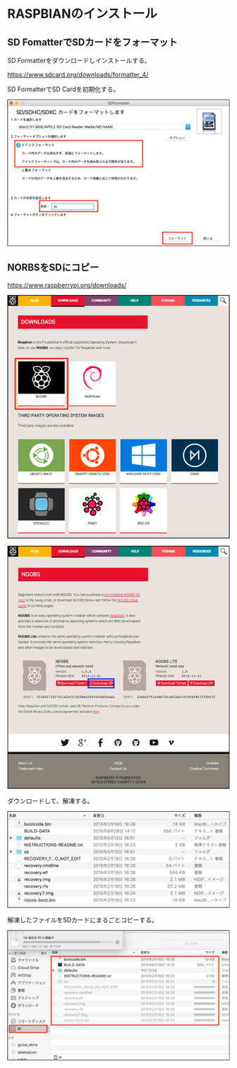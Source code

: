 # RASPBIANのインストール

## SD FomatterでSDカードをフォーマット

SD Formatterをダウンロードしインストールする。

https://www.sdcard.org/downloads/formatter_4/

SD FormatterでSD Cardを初期化する。

![](/img/dev/pi/pi001.png)

## NORBSをSDにコピー

https://www.raspberrypi.org/downloads/

![](/img/dev/pi/pi002.png)

![](/img/dev/pi/pi003.png)

ダウンロードして、解凍する。

![](/img/dev/pi/pi004.png)

解凍したファイルをSDカードにまるごとコピーする。

![](/img/dev/pi/pi005.png)


